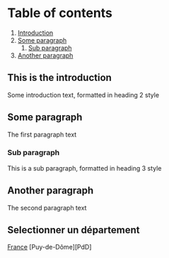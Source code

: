 
# Table of contents
1. [Introduction](#introduction)
2. [Some paragraph](#paragraph1)
    1. [Sub paragraph](#subparagraph1)
3. [Another paragraph](#paragraph2)

## This is the introduction <a name="introduction"></a>
Some introduction text, formatted in heading 2 style

## Some paragraph <a name="paragraph1"></a>
The first paragraph text

### Sub paragraph <a name="subparagraph1"></a>
This is a sub paragraph, formatted in heading 3 style

## Another paragraph <a name="paragraph2"></a>
The second paragraph text


## Selectionner un département
[France][Fr]
[Puy-de-Dôme][PdD]


[Fr]: https://github.com/smarcovici/Covid_19/blob/master/Analyse_confinement/Images/Evolution%20des%20hospitalisations%20par%20departement_France.png
[Fr]: https://github.com/smarcovici/Covid_19/blob/master/Analyse_confinement/Images/Evolution%20des%20hospitalisations%20par%20departement_Puy-de-Dôme.png
